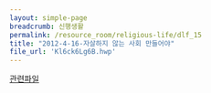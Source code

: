 ```yaml
--- 
layout: simple-page 
breadcrumb: 신행생활 
permalink: /resource_room/religious-life/dlf_15
title: "2012-4-16-자살하지 않는 사회 만들어야"
file_url: 'Kl6ck6Lg6B.hwp'
--- 
```


[관련파일](/resource_room/religious-life/files/Kl6ck6Lg6B.hwp)